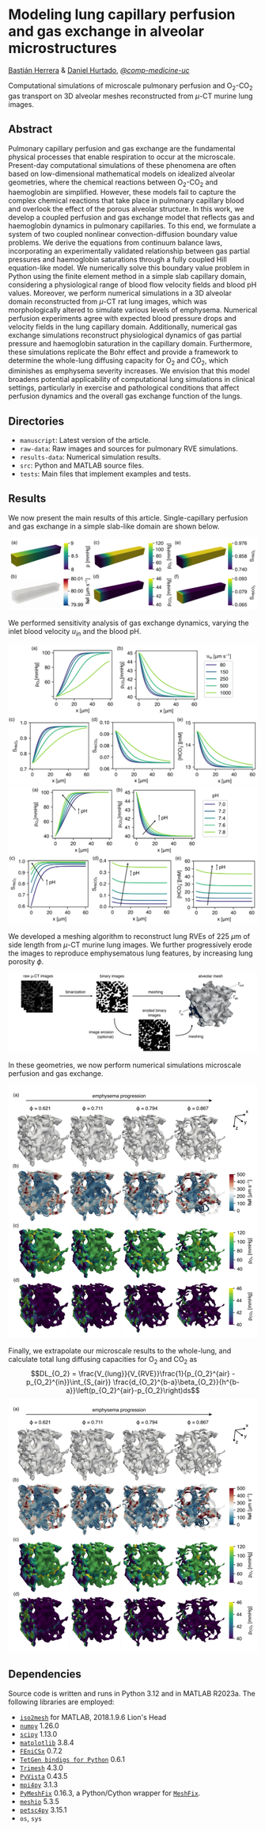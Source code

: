 # Modeling lung capillary perfusion and gas exchange in alveolar microstructures

[Bastián Herrera](https://github.com/bnherrerac) & [Daniel Hurtado](https://github.com/dehurtado), _[@comp-medicine-uc](https://github.com/comp-medicine-uc)_

Computational simulations of microscale pulmonary perfusion and O$`_2`$-CO$`_2`$ gas transport on 3D alveolar meshes reconstructed from $`\mu`$-CT murine lung images.

## Abstract

Pulmonary capillary perfusion and gas exchange are the fundamental physical processes that enable respiration to occur at the microscale. Present-day computational simulations of these phenomena are often based on low-dimensional mathematical models on idealized alveolar geometries, where the chemical reactions between O$`_2`$-CO$`_2`$ and haemoglobin are simplified. However, these models fail to capture the complex chemical reactions that take place in pulmonary capillary blood and overlook the effect of the porous alveolar structure. In this work, we develop a coupled perfusion and gas exchange model that reflects gas and haemoglobin dynamics in pulmonary capillaries. To this end, we formulate a system of two coupled nonlinear convection-diffusion boundary value problems. We derive the equations from continuum balance laws, incorporating an experimentally validated relationship between gas partial pressures and haemoglobin saturations through a fully coupled Hill equation-like model. We numerically solve this boundary value problem in Python using the finite element method in a simple slab capillary domain, considering a physiological range of blood flow velocity fields and blood pH values. Moreover, we perform numerical simulations in a 3D alveolar domain reconstructed from $`\mu`$-CT rat lung images, which was morphologically altered to simulate various levels of emphysema. Numerical perfusion experiments agree with expected blood pressure drops and velocity fields in the lung capillary domain. Additionally, numerical gas exchange simulations reconstruct physiological dynamics of gas partial pressure and haemoglobin saturation in the capillary domain. Furthermore, these simulations replicate the Bohr effect and provide a framework to determine the whole-lung diffusing capacity for O$`_2`$ and CO$`_2`$, which diminishes as emphysema severity increases. We envision that this model broadens potential applicability of computational lung simulations in clinical settings, particularly in exercise and pathological conditions that affect perfusion dynamics and the overall gas exchange function of the lungs.

## Directories

- `manuscript`: Latest version of the article.
- `raw-data`: Raw images and sources for pulmonary RVE simulations.
- `results-data`: Numerical simulation results.
- `src`: Python and MATLAB source files.
- `tests`: Main files that implement examples and tests.

## Results
We now present the main results of this article. Single-capillary perfusion and gas exchange in a simple slab-like domain are shown below. 

![Single-capillary perfusion and gas exchange.](https://github.com/comp-medicine-uc/alveolar-perfusion-transport-modeling/blob/main/results-data/article_figures/fig2_slab_results.png)

We performed sensitivity analysis of gas exchange dynamics, varying the inlet blood velocity $u_{in}$ and the blood pH.

![Gas exchange under different values of $u_{in}$.](https://github.com/comp-medicine-uc/alveolar-perfusion-transport-modeling/blob/main/results-data/article_figures/fig4_u_in_variation.png)
![Gas exchange under different values of blood pH.](https://github.com/comp-medicine-uc/alveolar-perfusion-transport-modeling/blob/main/results-data/article_figures/fig5_ph_variation.png)

We developed a meshing algorithm to reconstruct lung RVEs of $225$ $\mu$m of side length from $\mu$-CT murine lung images. We further progressively erode the images to reproduce emphysematous lung features, by increasing lung porosity $\phi$.

![Meshing protocol](https://github.com/comp-medicine-uc/alveolar-perfusion-transport-modeling/blob/main/results-data/article_figures/fig1_meshing.png)

In these geometries, we now perform numerical simulations microscale perfusion and gas exchange.

![Microscale perfusion and gas exchange results.](https://github.com/comp-medicine-uc/alveolar-perfusion-transport-modeling/blob/main/results-data/article_figures/fig6_rve_results.png)

Finally, we extrapolate our microscale results to the whole-lung, and calculate total lung diffusing capacities for O$_2$ and CO$_2$ as
$$DL_{O_2} = \frac{V_{lung}}{V_{RVE}}\frac{1}{p_{O_2}^{air} - p_{O_2}^{in}}\int_{S_{air}} \frac{d_{O_2}^{b-a}\beta_{O_2}}{h^{b-a}}\left(p_{O_2}^{air}-p_{O_2}\right)ds$$
![Microscale perfusion and gas exchange results.](https://github.com/comp-medicine-uc/alveolar-perfusion-transport-modeling/blob/main/results-data/article_figures/fig6_rve_results.png)

## Dependencies

Source code is written and runs in Python 3.12 and in MATLAB R2023a. The following libraries are employed:

- [`iso2mesh`](http://iso2mesh.sourceforge.net/cgi-bin/index.cgi?Home) for MATLAB, 2018.1.9.6 Lion's Head
- [`numpy`](https://numpy.org) 1.26.0
- [`scipy`](https://scipy.org) 1.13.0
- [`matplotlib`](https://matplotlib.org) 3.8.4
- [`FEniCSx`](https://fenicsproject.org/) 0.7.2
- [`TetGen bindigs for Python`](https://tetgen.pyvista.org) 0.6.1
- [`Trimesh`](https://trimsh.org/trimesh.html) 4.3.0
- [`PyVista`](https://docs.pyvista.org) 0.43.5
- [`mpi4py`](https://mpi4py.readthedocs.io/en/stable/index.html) 3.1.3
- [`PyMeshFix`](https://pymeshfix.pyvista.org) 0.16.3, a Python/Cython wrapper for [`MeshFix`](https://github.com/MarcoAttene/MeshFix-V2.1).
- [`meshio`](https://pypi.org/project/meshio/) 5.3.5
- [`petsc4py`](https://petsc.org/release/petsc4py/) 3.15.1
- `os`, `sys`
